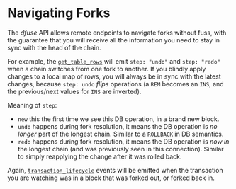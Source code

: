 # Navigating Forks

The *dfuse* API allows remote endpoints to navigate forks without
fuss, with the guarantee that you will receive all the information you
need to stay in sync with the head of the chain.

For example, the [`get_table_rows`](#websocket-get-table-rows) will emit
`step: "undo"` and `step: "redo"` when a chain switches from one fork
to another. If you blindly apply changes to a local map of rows, you
will always be in sync with the latest changes, because `step: undo`
*flips* operations (a `REM` becomes an `INS`, and the previous/next
values for `INS` are inverted).

Meaning of `step`:

* `new` this the first time we see this DB operation, in a brand new block.
* `undo` happens during fork resolution, it means the DB operation is *no longer* part of the longest chain. Similar to a `ROLLBACK` in DB semantics.
* `redo` happens during fork resolution, it means the DB operation is *now in* the longest chain (and was previously seen in this connection). Similar to simply reapplying the change after it was rolled back.

Again, [`transaction_lifecycle`](#type-TransactionLifecycle)
events will be emitted when the transaction you are watching was in a
block that was forked out, or forked back in.
